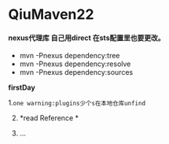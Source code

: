 # QiuMaven22
#### nexus代理库 自己用direct 在sts配置里也要更改。
- mvn -Pnexus dependency:tree
- mvn -Pnexus dependency:resolve
- mvn -Pnexus dependency:sources  

**firstDay**  

1.`one warning:plugins少个s在本地仓库unfind`  

2. *read Reference * 

3. ...
